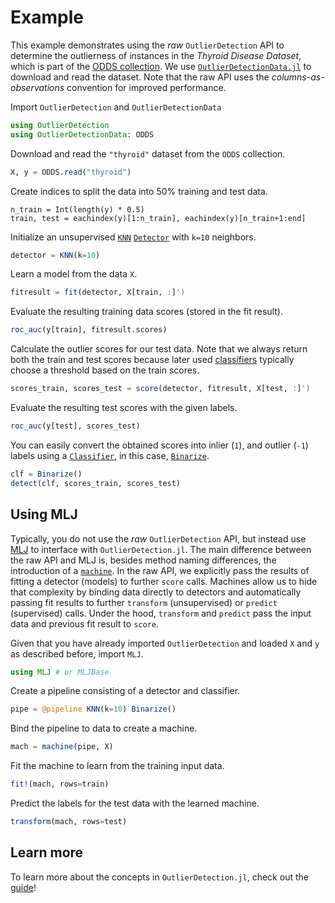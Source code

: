 # Example

This example demonstrates using the *raw* `OutlierDetection` API to determine the outlierness of instances in the *Thyroid Disease Dataset*, which is part of the [ODDS collection](http://odds.cs.stonybrook.edu/). We use [`OutlierDetectionData.jl`](https://github.com/davnn/OutlierDetectionData.jl) to download and read the dataset. Note that the raw API uses the *columns-as-observations* convention for improved performance.

Import `OutlierDetection` and `OutlierDetectionData`

```julia
using OutlierDetection
using OutlierDetectionData: ODDS
```

Download and read the `"thyroid"` dataset from the `ODDS` collection.

```julia
X, y = ODDS.read("thyroid")
```

Create indices to split the data into 50% training and test data.

```
n_train = Int(length(y) * 0.5)
train, test = eachindex(y)[1:n_train], eachindex(y)[n_train+1:end]
```

Initialize an unsupervised [`KNN`](@ref) [`Detector`](@ref) with `k=10` neighbors.

```julia
detector = KNN(k=10)
```

Learn a model from the data `X`.

```julia
fitresult = fit(detector, X[train, :]')
```

Evaluate the resulting training data scores (stored in the fit result).

```julia
roc_auc(y[train], fitresult.scores)
```

Calculate the outlier scores for our test data. Note that we always return both the train and test scores because later used [classifiers](../../API/base/#OutlierDetection.Classifier) typically choose a threshold based on the train scores.

```julia
scores_train, scores_test = score(detector, fitresult, X[test, :]')
```

Evaluate the resulting test scores with the given labels.

```julia
roc_auc(y[test], scores_test)
```

You can easily convert the obtained scores into inlier (`1`), and outlier (`-1`) labels using a [`Classifier`](@ref), in this case, [`Binarize`](@ref).

```julia
clf = Binarize()
detect(clf, scores_train, scores_test)
```

## Using MLJ

Typically, you do not use the *raw* `OutlierDetection` API, but instead use [MLJ](https://github.com/alan-turing-institute/MLJ.jl) to interface with `OutlierDetection.jl`. The main difference between the raw API and MLJ is, besides method naming differences, the introduction of a [`machine`](https://alan-turing-institute.github.io/MLJ.jl/dev/machines/). In the raw API, we explicitly pass the results of fitting a detector (models) to further `score` calls. Machines allow us to hide that complexity by binding data directly to detectors and automatically passing fit results to further `transform` (unsupervised) or `predict` (supervised) calls. Under the hood, `transform` and `predict` pass the input data and previous fit result to `score`.

Given that you have already imported `OutlierDetection` and loaded `X` and `y` as described before, import `MLJ`.

```julia
using MLJ # or MLJBase
```

Create a pipeline consisting of a detector and classifier.

```julia
pipe = @pipeline KNN(k=10) Binarize()
```

Bind the pipeline to data to create a machine.

```julia
mach = machine(pipe, X)
```

Fit the machine to learn from the training input data.

```julia
fit!(mach, rows=train)
```

Predict the labels for the test data with the learned machine.

```julia
transform(mach, rows=test)
```

## Learn more

To learn more about the concepts in `OutlierDetection.jl`, check out the [guide](../../documentation/guide/)!
